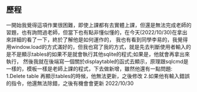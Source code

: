 ## 歷程
一開始我覺得這項作業很困難，即使上課都有去實體上課，但還是無法完成老師的習題，也有詢問過老師，但當下也有點非懂似懂的，在今天(2022/10/30)在拿出來詳細的看了一下，終於了解他是如何運作的，
我也有看到同學李易的，我覺得用window.load的方式滿好的，但我也寫了我的方式，就是先去判斷使用者輸入的是不是顯示tables的如果不是就會執行其他sqlite的程式;如果是，他就會再拿出來執行，
然後我就在後端寫一個關於displaytable的函式去顯示，原理跟sqlcmd是一樣的，模板一樣是老師上課的程式，下去做新增，雖然他還有一點問題:
1.Delete table 再顯示tables的時候，他無法更新，之後修改
2.如果他有輸入錯誤的指令，他還無法除錯，之後有機會會更新
2022/10/30
